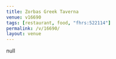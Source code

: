 ```yaml
---
title: Zorbas Greek Taverna
venue: v16690
tags: [restaurant, food, "fhrs:522114"]
permalink: /v/16690/
layout: venue
---
```

null